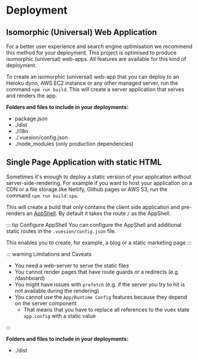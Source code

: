 # Deployment

## Isomorphic (Universal) Web Application

For a better user experience and search engine optimisation we recommend this method for your deployment.
This project is optimised to produce isomorphic (universal) web-apps. All features are available for this kind of deployment.

To create an isomorphic (universal) web-app that you can deploy to an Heroku dyno, AWS EC2 instance or any other managed server,
run the command `npm run build`. This will create a server application that serves and renders the app.

**Folders and files to include in your deployments:**

- package.json
- ./dist
- ./i18n
- ./.vuesion/config.json
- ./node_modules (only production dependencies)

## Single Page Application with static HTML

Sometimes it's enough to deploy a static version of your application without server-side-rendering.
For example if you want to host your application on a CDN or a file storage like Netlify, Github pages or AWS S3, run the command `npm run build:spa`.

This will create a build that only contains the client side application and pre-renders an [AppShell](https://developers.google.com/web/fundamentals/architecture/app-shell).
By default it takes the route `/` as the AppShell.

::: tip Configure AppShell
You can configure the AppShell and additional static routes in the `.vuesion/config.json` file.

This enables you to create, for example, a blog or a static marketing page
:::

::: warning Limitations and Caveats

- You need a web-server to serve the static files
- You cannot render pages that have route guards or a redirects (e.g. /dashboard)
- You might have issues with `prefetch` (e.g. if the server you try to hit is not available during the rendering)
- You cannot use the `App/Runtime Config` features because they depend on the server component
  - That means that you have to replace all references to the vuex state `app.config` with a static value

:::

**Folders and files to include in your deployments:**

- ./dist
